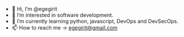 - 👋 Hi, I’m @egegirit
- 👀 I’m interested in software development.
- 🌱 I’m currently learning python, javascript, DevOps and DevSecOps.
- 📫 How to reach me -> egegirit@gmail.com

<!---
egegirit/egegirit is a ✨ special ✨ repository because its `README.md` (this file) appears on your GitHub profile.
You can click the Preview link to take a look at your changes.
--->
